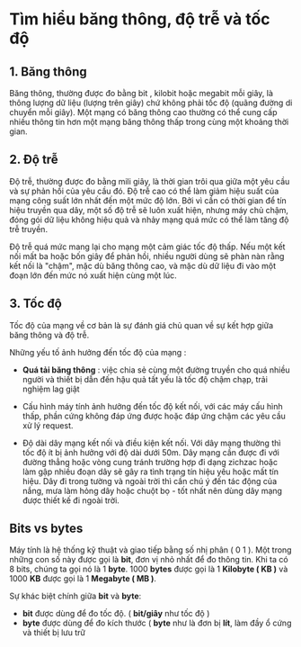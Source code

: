 # Tìm hiểu băng thông, độ trễ và tốc độ
## 1. Băng thông
Băng thông, thường được đo bằng bit , kilobit hoặc megabit mỗi giây, là thông lượng dữ liệu (lượng trên giây) chứ không phải tốc độ (quãng đường di chuyển mỗi giây). Một mạng có băng thông cao thường có thể cung cấp nhiều thông tin hơn một mạng băng thông thấp trong cùng một khoảng thời gian.

## 2. Độ trễ
Độ trễ, thường được đo bằng mili giây, là thời gian trôi qua giữa một yêu cầu và sự phản hồi của yêu cầu đó. Độ trễ cao có thể làm giảm hiệu suất của mạng công suất lớn nhất đến một mức độ lớn. Bởi vì cần có thời gian để tín hiệu truyền qua dây, một số độ trễ sẽ luôn xuất hiện, nhưng máy chủ chậm, đóng gói dữ liệu không hiệu quả và nhảy mạng quá mức có thể làm tăng độ trễ truyền.

Độ trễ quá mức mang lại cho mạng một cảm giác tốc độ thấp. Nếu một kết nối mất ba hoặc bốn giây để phản hồi, nhiều người dùng sẽ phàn nàn rằng kết nối là "chậm", mặc dù băng thông cao, và mặc dù dữ liệu đi vào một đoạn lớn đến mức nó xuất hiện cùng một lúc.

## 3. Tốc độ
Tốc độ của mạng về cơ bản là sự đánh giá chủ quan về sự kết hợp giữa băng thông và độ trễ. 

Những yếu tố ảnh hưởng đến tốc độ của mạng : 

- **Quá tải băng thông** : việc chia sẻ cùng một đường truyền cho quá nhiều người và thiết bị dẫn đến hậu quả tất yếu là tốc độ chậm chạp, trải nghiệm lag giật

- Cấu hình máy tính ảnh hưởng đến tốc độ kết nối, với các máy cấu hình thấp, phần cứng không đáp ứng được hoặc đáp ứng chậm các yêu cầu xử lý request.

- Độ dài dây mạng kết nối và điều kiện kết nối. Với dây mạng thường thì tốc độ ít bị ảnh hưởng với độ dài dưới 50m. Dây mạng cần được đi với đường thẳng hoặc vòng cung tránh trường hợp đi dạng zichzac hoặc làm gập nhiều đoạn dây sẽ gây ra tình trạng tín hiệu yếu hoặc mất tín hiệu. Dây đi trong tường và ngoài trời thì cần chú ý đến tác động của nắng, mưa làm hỏng dây hoặc chuột bọ - tốt nhất nên dùng dây mạng được thiết kế đi ngoài trời.

## Bits vs bytes 

Máy tính là hệ thống kỹ thuật và giao tiếp bằng số nhị phân ( 0 1 ). Một trong những con số này được gọi là **bit**, đơn vị nhỏ nhất để đo thông tin. Khi ta có 8 bits, chúng ta gọi nó là 1 **byte**. 1000 **bytes** được gọi là 1 **Kilobyte ( KB )** và 1000 **KB** được gọi là 1 **Megabyte ( MB )**.

Sự khác biệt chính giữa **bit** và **byte**:
- **bit** được dùng để đo tốc độ. ( **bit/giây** như tốc độ )
- **byte** được dùng để đo kích thước ( **byte** như là đơn bị **lít**, làm đầy ổ cứng và thiết bị lưu trữ
